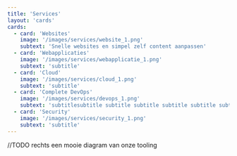 ```yaml
---
title: 'Services'
layout: 'cards'
cards: 
  - card: 'Websites'
    image: '/images/services/website_1.png'
    subtext: 'Snelle websites en simpel zelf content aanpassen'
  - card: 'Webapplicaties'
    image: '/images/services/webapplicatie_1.png'
    subtext: 'subtitle'
  - card: 'Cloud'
    image: '/images/services/cloud_1.png'
    subtext: 'subtitle'
  - card: 'Complete DevOps'
    image: '/images/services/devops_1.png'
    subtext: 'subtitlesubtitle subtitle subtitle subtitle subtitle subtitle subtitle subtitle subtitle subtitle'
  - card: 'Security'
    image: '/images/services/security_1.png'
    subtext: 'subtitle'
---
```

//TODO rechts een mooie diagram van onze tooling

[//]: # ()
[//]: # (### Websites)

[//]: # ()
[//]: # (Sneller dan elke wordpress pagina is wat HUGO beloofd en daarom bouwen wij websites met HUGO. Een prachtig framework wat met zijn )

[//]: # (snelheid eigenlijk al 2-0 voorstaat op gebied van online vindbaarheid &#40;SEO&#41;. Iets wat we ook belangrijk vinden. )

[//]: # ()
[//]: # (We leveren het samen met een CMS &#40;content management system&#41; zodat je heel simpel de inhoud van je eigen website kunt veranderen.)

[//]: # (Niet zoeken in een labyrint van opties, maar recht voor zonder poespas je content aanpassen.)

[//]: # ()
[//]: # (Waarom kiezen wij voor HUGO en niet voor wordpress? )

[//]: # (* Simpelweg omdat we fan zijn van hoe efficient en minimalistisch het is)

[//]: # (* minder gevoelig is voor externe veranderingen &#40;plugin updates, browser updates&#41;)

[//]: # ()
[//]: # ()
[//]: # (KORTER)

[//]: # ()
[//]: # (### Webapplicaties)

[//]: # ()
[//]: # ()
[//]: # (### Cloud)

[//]: # ()
[//]: # (### DevOps)

[//]: # ()
[//]: # ()
[//]: # (### Security)

[//]: # ()
[//]: # ()
[//]: # ({{< myimage src="images/services/codebranch1.svg" alt="CodeBranch logo" width="450" >}})
